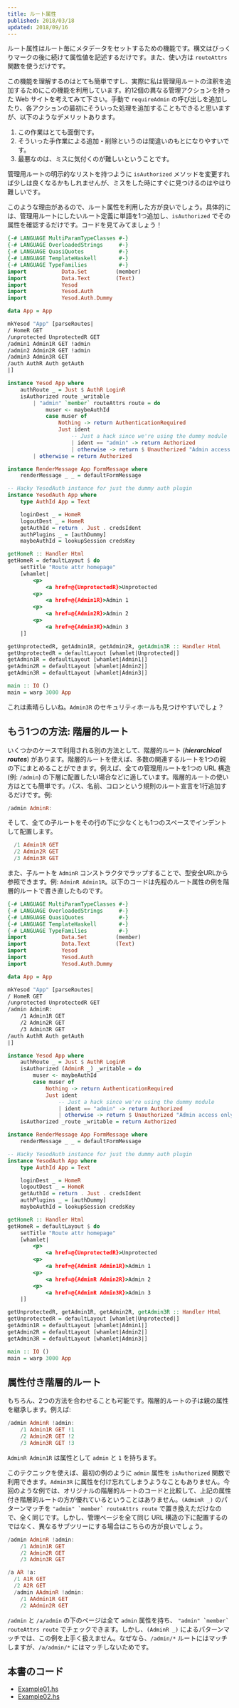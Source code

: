 ```yaml
---
title: ルート属性
published: 2018/03/18
updated: 2018/09/16
---
```


ルート属性はルート毎にメタデータをセットするための機能です。構文はびっくりマークの後に続けて属性値を記述するだけです。また、使い方は `routeAttrs` 関数を使うだけです。

この機能を理解するのはとても簡単ですし、実際に私は管理用ルートの注釈を追加するためにこの機能を利用しています。約12個の異なる管理アクションを持った Web サイトを考えてみて下さい。手動で `requireAdmin` の呼び出しを追加したり、各アクションの最初にそういった処理を追加することもできると思いますが、以下のようなデメリットあります。

1. この作業はとても面倒です。
1. そういった手作業による追加・削除というのは間違いのもとになりやすいです。
1. 最悪なのは、ミスに気付くのが難しいということです。

管理用ルートの明示的なリストを持つように `isAuthorized` メソッドを変更すれば少しは良くなるかもしれませんが、ミスをした時にすぐに見つけるのはやはり難しいです。

このような理由があるので、ルート属性を利用した方が良いでしょう。具体的には、管理用ルートにしたいルート定義に単語を1つ追加し、`isAuthorized` でその属性を確認するだけです。コードを見てみてましょう！

```haskell
{-# LANGUAGE MultiParamTypeClasses #-}
{-# LANGUAGE OverloadedStrings     #-}
{-# LANGUAGE QuasiQuotes           #-}
{-# LANGUAGE TemplateHaskell       #-}
{-# LANGUAGE TypeFamilies          #-}
import           Data.Set         (member)
import           Data.Text        (Text)
import           Yesod
import           Yesod.Auth
import           Yesod.Auth.Dummy

data App = App

mkYesod "App" [parseRoutes|
/ HomeR GET
/unprotected UnprotectedR GET
/admin1 Admin1R GET !admin
/admin2 Admin2R GET !admin
/admin3 Admin3R GET
/auth AuthR Auth getAuth
|]

instance Yesod App where
    authRoute _ = Just $ AuthR LoginR
    isAuthorized route _writable
        | "admin" `member` routeAttrs route = do
            muser <- maybeAuthId
            case muser of
                Nothing -> return AuthenticationRequired
                Just ident
                    -- Just a hack since we're using the dummy module
                    | ident == "admin" -> return Authorized
                    | otherwise -> return $ Unauthorized "Admin access only"
        | otherwise = return Authorized

instance RenderMessage App FormMessage where
    renderMessage _ _ = defaultFormMessage

-- Hacky YesodAuth instance for just the dummy auth plugin
instance YesodAuth App where
    type AuthId App = Text

    loginDest _ = HomeR
    logoutDest _ = HomeR
    getAuthId = return . Just . credsIdent
    authPlugins _ = [authDummy]
    maybeAuthId = lookupSession credsKey

getHomeR :: Handler Html
getHomeR = defaultLayout $ do
    setTitle "Route attr homepage"
    [whamlet|
        <p>
            <a href=@{UnprotectedR}>Unprotected
        <p>
            <a href=@{Admin1R}>Admin 1
        <p>
            <a href=@{Admin2R}>Admin 2
        <p>
            <a href=@{Admin3R}>Admin 3
    |]

getUnprotectedR, getAdmin1R, getAdmin2R, getAdmin3R :: Handler Html
getUnprotectedR = defaultLayout [whamlet|Unprotected|]
getAdmin1R = defaultLayout [whamlet|Admin1|]
getAdmin2R = defaultLayout [whamlet|Admin2|]
getAdmin3R = defaultLayout [whamlet|Admin3|]

main :: IO ()
main = warp 3000 App
```

これは素晴らしいね。`Admin3R` のセキュリティホールも見つけやすいでしょ？

## もう1つの方法: 階層的ルート

いくつかのケースで利用される別の方法として、階層的ルート (***hierarchical routes***) があります。階層的ルートを使えば、多数の関連するルートを1つの親の下にまとめることができます。例えば、全ての管理用ルートを1つの URL 構造 (例: `/admin`) の下層に配置したい場合などに適しています。階層的ルートの使い方はとても簡単です。パス、名前、コロンという規則のルート宣言を1行追加するだけです。例:

```haskell
/admin AdminR:
```

そして、全ての子ルートをその行の下に少なくとも1つのスペースでインデントして配置します。

```haskell
  /1 Admin1R GET
  /2 Admin2R GET
  /3 Admin3R GET
```

また、子ルートを `AdminR` コンストラクタでラップすることで、型安全URLから参照できます。例: `AdminR Admin1R`。以下のコードは先程のルート属性の例を階層的ルートで書き直したものです。

```haskell
{-# LANGUAGE MultiParamTypeClasses #-}
{-# LANGUAGE OverloadedStrings     #-}
{-# LANGUAGE QuasiQuotes           #-}
{-# LANGUAGE TemplateHaskell       #-}
{-# LANGUAGE TypeFamilies          #-}
import           Data.Set         (member)
import           Data.Text        (Text)
import           Yesod
import           Yesod.Auth
import           Yesod.Auth.Dummy

data App = App

mkYesod "App" [parseRoutes|
/ HomeR GET
/unprotected UnprotectedR GET
/admin AdminR:
    /1 Admin1R GET
    /2 Admin2R GET
    /3 Admin3R GET
/auth AuthR Auth getAuth
|]

instance Yesod App where
    authRoute _ = Just $ AuthR LoginR
    isAuthorized (AdminR _) _writable = do
        muser <- maybeAuthId
        case muser of
            Nothing -> return AuthenticationRequired
            Just ident
                -- Just a hack since we're using the dummy module
                | ident == "admin" -> return Authorized
                | otherwise -> return $ Unauthorized "Admin access only"
    isAuthorized _route _writable = return Authorized

instance RenderMessage App FormMessage where
    renderMessage _ _ = defaultFormMessage

-- Hacky YesodAuth instance for just the dummy auth plugin
instance YesodAuth App where
    type AuthId App = Text

    loginDest _ = HomeR
    logoutDest _ = HomeR
    getAuthId = return . Just . credsIdent
    authPlugins _ = [authDummy]
    maybeAuthId = lookupSession credsKey

getHomeR :: Handler Html
getHomeR = defaultLayout $ do
    setTitle "Route attr homepage"
    [whamlet|
        <p>
            <a href=@{UnprotectedR}>Unprotected
        <p>
            <a href=@{AdminR Admin1R}>Admin 1
        <p>
            <a href=@{AdminR Admin2R}>Admin 2
        <p>
            <a href=@{AdminR Admin3R}>Admin 3
    |]

getUnprotectedR, getAdmin1R, getAdmin2R, getAdmin3R :: Handler Html
getUnprotectedR = defaultLayout [whamlet|Unprotected|]
getAdmin1R = defaultLayout [whamlet|Admin1|]
getAdmin2R = defaultLayout [whamlet|Admin2|]
getAdmin3R = defaultLayout [whamlet|Admin3|]

main :: IO ()
main = warp 3000 App
```

## 属性付き階層的ルート

もちろん、2つの方法を合わせることも可能です。階層的ルートの子は親の属性を継承します。例えば:

```haskell
/admin AdminR !admin:
    /1 Admin1R GET !1
    /2 Admin2R GET !2
    /3 Admin3R GET !3
```

`AdminR Admin1R` は属性として `admin` と `1` を持ちます。

このテクニックを使えば、最初の例のように `admin` 属性を `isAuthorized` 関数で利用できます。`Admin3R` に属性を付け忘れてしまうようなこともありません。今回のような例では、オリジナルの階層的ルートのコードと比較して、上記の属性付き階層的ルートの方が優れているということはありません。`(AdminR _)` のパターンマッチを ``"admin" `member` routeAttrs route`` で置き換えただけなので、全く同じです。しかし、管理ページを全て同じ URL 構造の下に配置するのではなく、異なるサブツリーにする場合はこちらの方が良いでしょう。

```haskell
/admin AdminR !admin:
    /1 Admin1R GET
    /2 Admin2R GET
    /3 Admin3R GET

/a AR !a:
  /1 A1R GET
  /2 A2R GET
  /admin AAdminR !admin:
    /1 AAdmin1R GET
    /2 AAdmin2R GET
```

`/admin` と `/a/admin` の下のページは全て `admin` 属性を持ち、 ``"admin" `member` routeAttrs route`` でチェックできます。しかし、`(AdminR _)` によるパターンマッチでは、この例を上手く扱えません。なぜなら、`/admin/*` ルートにはマッチしますが、`/a/admin/*` にはマッチしないためです。

## 本書のコード

- [Example01.hs](https://github.com/e-bigmoon/haskell-blog/tree/master/sample-code/yesod/examples/ex09/Example01.hs)
- [Example02.hs](https://github.com/e-bigmoon/haskell-blog/tree/master/sample-code/yesod/examples/ex09/Example02.hs)
